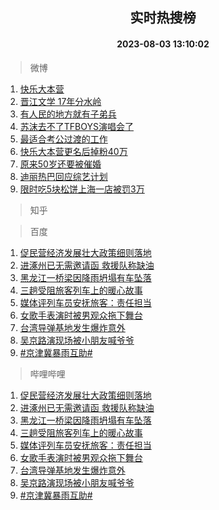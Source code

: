 <div align="center"><h2>实时热搜榜</h2><h4>2023-08-03 13:10:02</h4></div>

> 微博  

1. [快乐大本营](https://s.weibo.com/weibo?q=%E5%BF%AB%E4%B9%90%E5%A4%A7%E6%9C%AC%E8%90%A5&t=31&band_rank=1&Refer=top)<br />
2. [晋江文学 17年分水岭](https://s.weibo.com/weibo?q=%E6%99%8B%E6%B1%9F%E6%96%87%E5%AD%A6%2017%E5%B9%B4%E5%88%86%E6%B0%B4%E5%B2%AD&t=31&band_rank=2&Refer=top)<br />
3. [有人民的地方就有子弟兵](https://s.weibo.com/weibo?q=%23%E6%9C%89%E4%BA%BA%E6%B0%91%E7%9A%84%E5%9C%B0%E6%96%B9%E5%B0%B1%E6%9C%89%E5%AD%90%E5%BC%9F%E5%85%B5%23&t=31&band_rank=3&Refer=top)<br />
4. [苏沫去不了TFBOYS演唱会了](https://s.weibo.com/weibo?q=%23%E8%8B%8F%E6%B2%AB%E5%8E%BB%E4%B8%8D%E4%BA%86TFBOYS%E6%BC%94%E5%94%B1%E4%BC%9A%E4%BA%86%23&t=31&band_rank=4&Refer=top)<br />
5. [最适合考公过渡的工作](https://s.weibo.com/weibo?q=%23%E6%9C%80%E9%80%82%E5%90%88%E8%80%83%E5%85%AC%E8%BF%87%E6%B8%A1%E7%9A%84%E5%B7%A5%E4%BD%9C%23&t=31&band_rank=5&Refer=top)<br />
6. [快乐大本营更名后掉粉40万](https://s.weibo.com/weibo?q=%23%E5%BF%AB%E4%B9%90%E5%A4%A7%E6%9C%AC%E8%90%A5%E6%9B%B4%E5%90%8D%E5%90%8E%E6%8E%89%E7%B2%8940%E4%B8%87%23&t=31&band_rank=6&Refer=top)<br />
7. [原来50岁还要被催婚](https://s.weibo.com/weibo?q=%E5%8E%9F%E6%9D%A550%E5%B2%81%E8%BF%98%E8%A6%81%E8%A2%AB%E5%82%AC%E5%A9%9A&t=31&band_rank=7&Refer=top)<br />
8. [迪丽热巴回应综艺计划](https://s.weibo.com/weibo?q=%23%E8%BF%AA%E4%B8%BD%E7%83%AD%E5%B7%B4%E5%9B%9E%E5%BA%94%E7%BB%BC%E8%89%BA%E8%AE%A1%E5%88%92%23&t=31&band_rank=8&Refer=top)<br />
9. [限时吃5块松饼上海一店被罚3万](https://s.weibo.com/weibo?q=%23%E9%99%90%E6%97%B6%E5%90%835%E5%9D%97%E6%9D%BE%E9%A5%BC%E4%B8%8A%E6%B5%B7%E4%B8%80%E5%BA%97%E8%A2%AB%E7%BD%9A3%E4%B8%87%23&t=31&band_rank=9&Refer=top)<br />

> 知乎  


> 百度  

1. [促民营经济发展壮大政策细则落地](https://www.baidu.com/s?wd=%E4%BF%83%E6%B0%91%E8%90%A5%E7%BB%8F%E6%B5%8E%E5%8F%91%E5%B1%95%E5%A3%AE%E5%A4%A7%E6%94%BF%E7%AD%96%E7%BB%86%E5%88%99%E8%90%BD%E5%9C%B0&sa=fyb_news&rsv_dl=fyb_news)<br />
2. [进涿州已无需邀请函 救援队称缺油](https://www.baidu.com/s?wd=%E8%BF%9B%E6%B6%BF%E5%B7%9E%E5%B7%B2%E6%97%A0%E9%9C%80%E9%82%80%E8%AF%B7%E5%87%BD+%E6%95%91%E6%8F%B4%E9%98%9F%E7%A7%B0%E7%BC%BA%E6%B2%B9&sa=fyb_news&rsv_dl=fyb_news)<br />
3. [黑龙江一桥梁因降雨坍塌有车坠落](https://www.baidu.com/s?wd=%E9%BB%91%E9%BE%99%E6%B1%9F%E4%B8%80%E6%A1%A5%E6%A2%81%E5%9B%A0%E9%99%8D%E9%9B%A8%E5%9D%8D%E5%A1%8C%E6%9C%89%E8%BD%A6%E5%9D%A0%E8%90%BD&sa=fyb_news&rsv_dl=fyb_news)<br />
4. [三趟受阻旅客列车上的暖心故事](https://www.baidu.com/s?wd=%E4%B8%89%E8%B6%9F%E5%8F%97%E9%98%BB%E6%97%85%E5%AE%A2%E5%88%97%E8%BD%A6%E4%B8%8A%E7%9A%84%E6%9A%96%E5%BF%83%E6%95%85%E4%BA%8B&sa=fyb_news&rsv_dl=fyb_news)<br />
5. [媒体评列车员安抚旅客：责任担当](https://www.baidu.com/s?wd=%E5%AA%92%E4%BD%93%E8%AF%84%E5%88%97%E8%BD%A6%E5%91%98%E5%AE%89%E6%8A%9A%E6%97%85%E5%AE%A2%EF%BC%9A%E8%B4%A3%E4%BB%BB%E6%8B%85%E5%BD%93&sa=fyb_news&rsv_dl=fyb_news)<br />
6. [女歌手表演时被男观众拖下舞台](https://www.baidu.com/s?wd=%E5%A5%B3%E6%AD%8C%E6%89%8B%E8%A1%A8%E6%BC%94%E6%97%B6%E8%A2%AB%E7%94%B7%E8%A7%82%E4%BC%97%E6%8B%96%E4%B8%8B%E8%88%9E%E5%8F%B0&sa=fyb_news&rsv_dl=fyb_news)<br />
7. [台湾导弹基地发生爆炸意外](https://www.baidu.com/s?wd=%E5%8F%B0%E6%B9%BE%E5%AF%BC%E5%BC%B9%E5%9F%BA%E5%9C%B0%E5%8F%91%E7%94%9F%E7%88%86%E7%82%B8%E6%84%8F%E5%A4%96&sa=fyb_news&rsv_dl=fyb_news)<br />
8. [吴京路演现场被小朋友喊爷爷](https://www.baidu.com/s?wd=%E5%90%B4%E4%BA%AC%E8%B7%AF%E6%BC%94%E7%8E%B0%E5%9C%BA%E8%A2%AB%E5%B0%8F%E6%9C%8B%E5%8F%8B%E5%96%8A%E7%88%B7%E7%88%B7&sa=fyb_news&rsv_dl=fyb_news)<br />
9. [#京津冀暴雨互助#](https://www.baidu.com/s?wd=%23%E4%BA%AC%E6%B4%A5%E5%86%80%E6%9A%B4%E9%9B%A8%E4%BA%92%E5%8A%A9%23&sa=fyb_news&rsv_dl=fyb_news)<br />

> 哔哩哔哩  

1. [促民营经济发展壮大政策细则落地](https://www.baidu.com/s?wd=%E4%BF%83%E6%B0%91%E8%90%A5%E7%BB%8F%E6%B5%8E%E5%8F%91%E5%B1%95%E5%A3%AE%E5%A4%A7%E6%94%BF%E7%AD%96%E7%BB%86%E5%88%99%E8%90%BD%E5%9C%B0&sa=fyb_news&rsv_dl=fyb_news)<br />
2. [进涿州已无需邀请函 救援队称缺油](https://www.baidu.com/s?wd=%E8%BF%9B%E6%B6%BF%E5%B7%9E%E5%B7%B2%E6%97%A0%E9%9C%80%E9%82%80%E8%AF%B7%E5%87%BD+%E6%95%91%E6%8F%B4%E9%98%9F%E7%A7%B0%E7%BC%BA%E6%B2%B9&sa=fyb_news&rsv_dl=fyb_news)<br />
3. [黑龙江一桥梁因降雨坍塌有车坠落](https://www.baidu.com/s?wd=%E9%BB%91%E9%BE%99%E6%B1%9F%E4%B8%80%E6%A1%A5%E6%A2%81%E5%9B%A0%E9%99%8D%E9%9B%A8%E5%9D%8D%E5%A1%8C%E6%9C%89%E8%BD%A6%E5%9D%A0%E8%90%BD&sa=fyb_news&rsv_dl=fyb_news)<br />
4. [三趟受阻旅客列车上的暖心故事](https://www.baidu.com/s?wd=%E4%B8%89%E8%B6%9F%E5%8F%97%E9%98%BB%E6%97%85%E5%AE%A2%E5%88%97%E8%BD%A6%E4%B8%8A%E7%9A%84%E6%9A%96%E5%BF%83%E6%95%85%E4%BA%8B&sa=fyb_news&rsv_dl=fyb_news)<br />
5. [媒体评列车员安抚旅客：责任担当](https://www.baidu.com/s?wd=%E5%AA%92%E4%BD%93%E8%AF%84%E5%88%97%E8%BD%A6%E5%91%98%E5%AE%89%E6%8A%9A%E6%97%85%E5%AE%A2%EF%BC%9A%E8%B4%A3%E4%BB%BB%E6%8B%85%E5%BD%93&sa=fyb_news&rsv_dl=fyb_news)<br />
6. [女歌手表演时被男观众拖下舞台](https://www.baidu.com/s?wd=%E5%A5%B3%E6%AD%8C%E6%89%8B%E8%A1%A8%E6%BC%94%E6%97%B6%E8%A2%AB%E7%94%B7%E8%A7%82%E4%BC%97%E6%8B%96%E4%B8%8B%E8%88%9E%E5%8F%B0&sa=fyb_news&rsv_dl=fyb_news)<br />
7. [台湾导弹基地发生爆炸意外](https://www.baidu.com/s?wd=%E5%8F%B0%E6%B9%BE%E5%AF%BC%E5%BC%B9%E5%9F%BA%E5%9C%B0%E5%8F%91%E7%94%9F%E7%88%86%E7%82%B8%E6%84%8F%E5%A4%96&sa=fyb_news&rsv_dl=fyb_news)<br />
8. [吴京路演现场被小朋友喊爷爷](https://www.baidu.com/s?wd=%E5%90%B4%E4%BA%AC%E8%B7%AF%E6%BC%94%E7%8E%B0%E5%9C%BA%E8%A2%AB%E5%B0%8F%E6%9C%8B%E5%8F%8B%E5%96%8A%E7%88%B7%E7%88%B7&sa=fyb_news&rsv_dl=fyb_news)<br />
9. [#京津冀暴雨互助#](https://www.baidu.com/s?wd=%23%E4%BA%AC%E6%B4%A5%E5%86%80%E6%9A%B4%E9%9B%A8%E4%BA%92%E5%8A%A9%23&sa=fyb_news&rsv_dl=fyb_news)<br />
